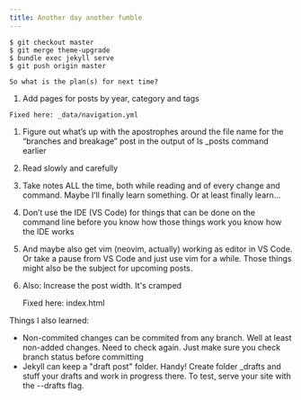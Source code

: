 ```yaml
---
title: Another day another fumble
---
```


    $ git checkout master
    $ git merge theme-upgrade
    $ bundle exec jekyll serve
    $ git push origin master
    
    So what is the plan(s) for next time?

 1.   Add pages for posts by year, category and tags

    Fixed here: _data/navigation.yml

 1.  Figure out what’s up with the apostrophes around the file name for the “branches and breakage” post in the output of ls _posts command earlier
 1. Read slowly and carefully
 1. Take notes ALL the time, both while reading and of every change and command. Maybe I’ll finally learn something. Or at least finally learn…
 1. Don’t use the IDE (VS Code) for things that can be done on the command line before
        you know how those things work
        you know how the IDE works

1. And maybe also get vim (neovim, actually) working as editor in VS Code. Or take a pause from VS Code and just use vim for a while. Those things might also be the subject for upcoming posts.

1. Also: Increase the post width. It's cramped
    
    Fixed here: index.html
    
    
Things I also learned:

* Non-commited changes can be commited from any branch. Well at least non-added changes. Need to check again. Just make sure you check branch status before committing
* Jekyll can keep a "draft post" folder. Handy! Create folder _drafts and stuff your drafts and work in progress there. To test, serve your site with the --drafts flag. 